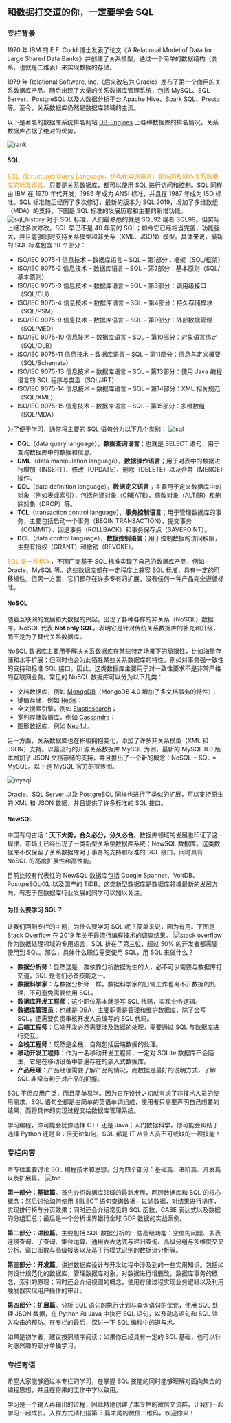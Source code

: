 ## 和数据打交道的你，一定要学会 SQL

### 专栏背景

1970 年 IBM 的 E.F. Codd 博士发表了论文《A Relational Model of Data for Large Shared Data Banks》并创建了关系模型，通过一个简单的数据结构（关系，也就是二维表）来实现数据的存储。

1979 年 Relational Software, Inc.（后来改名为 Oracle）发布了第一个商用的关系数据库产品。随后出现了大量的关系数据库管理系统，包括 MySQL、SQL Server、PostgreSQL 以及大数据分析平台 Apache Hive、Spark SQL、Presto 等。至今，关系数据库仍然是数据库领域的主流。

以下是著名的数据库系统排名网站 [DB-Engines](https://db-engines.com/en/ranking) 上各种数据库的排名情况，关系数据库占据了绝对的优势。

![rank](https://img-blog.csdnimg.cn/20191018215508351.png?x-oss-process=image/watermark,type_ZmFuZ3poZW5naGVpdGk,shadow_10,text_aHR0cHM6Ly90b255ZG9uZy5ibG9nLmNzZG4ubmV0,size_16,color_FFFFFF,t_70)

#### SQL

<font color="#F39800">SQL（Structured Query Language，结构化查询语言）是访问和操作关系数据库的标准语言。</font>只要是关系数据库，都可以使用 SQL 进行访问和控制。SQL 同样由 IBM 在 1970 年代开发，1986 年成为 ANSI 标准，并且在 1987 年成为 ISO 标准。SQL 标准随后经历了多次修订，最新的版本为 SQL:2019，增加了多维数组（MDA）的支持。下图是 SQL 标准的发展历程和主要的新增功能。
![sql_history](https://img-blog.csdnimg.cn/20190716221652471.png?x-oss-process=image/watermark,type_ZmFuZ3poZW5naGVpdGk,shadow_10,text_aHR0cHM6Ly90b255ZG9uZy5ibG9nLmNzZG4ubmV0,size_16,color_FFFFFF,t_70)
对于 SQL 标准，人们最熟悉的就是 SQL92 或者 SQL99。但实际上经过多次修改，SQL 早已不是 40 年前的 SQL；如今它已经相当完备，功能强大，并且能够同时支持关系模型和非关系（XML、JSON）模型。具体来说，最新的 SQL 标准包含 10 个部分：

 - ISO/IEC 9075-1 信息技术 – 数据库语言 – SQL – 第1部分：框架（SQL/框架）
 - ISO/IEC 9075-2 信息技术 – 数据库语言 – SQL – 第2部分：基本原则（SQL/基本原则）
 - ISO/IEC 9075-3 信息技术 – 数据库语言 – SQL – 第3部分：调用级接口（SQL/CLI）
 - ISO/IEC 9075-4 信息技术 – 数据库语言 – SQL – 第4部分：持久存储模块（SQL/PSM）
 - ISO/IEC 9075-9 信息技术 – 数据库语言 – SQL – 第9部分：外部数据管理（SQL/MED）
 - ISO/IEC 9075-10 信息技术 – 数据库语言 – SQL – 第10部分：对象语言绑定（SQL/OLB）
 - ISO/IEC 9075-11 信息技术 – 数据库语言 – SQL – 第11部分：信息与定义概要（SQL/Schemata）
 - ISO/IEC 9075-13 信息技术 – 数据库语言 – SQL – 第13部分：使用 Java 编程语言的 SQL 程序与类型（SQL/JRT）
 - ISO/IEC 9075-14 信息技术 – 数据库语言 – SQL – 第14部分：XML 相关规范（SQL/XML）
 - ISO/IEC 9075-15 信息技术 – 数据库语言 – SQL – 第15部分：多维数组（SQL/MDA）

为了便于学习，通常将主要的 SQL 语句分为以下几个类别：
![sql](https://img-blog.csdnimg.cn/20190731191157470.png?x-oss-process=image/watermark,type_ZmFuZ3poZW5naGVpdGk,shadow_10,text_aHR0cHM6Ly90b255ZG9uZy5ibG9nLmNzZG4ubmV0,size_16,color_FFFFFF,t_70)

 - **DQL**（data query language），**数据查询语言**；也就是 SELECT 语句，用于查询数据库中的数据和信息。
 - **DML**（data manipulation language），**数据操作语言**；用于对表中的数据进行增加（INSERT）、修改（UPDATE）、删除（DELETE）以及合并（MERGE）操作。
 - **DDL**（data definition language），**数据定义语言**；主要用于定义数据库中的对象（例如表或索引），包括创建对象（CREATE）、修改对象（ALTER）和删除对象（DROP）等。
 - **TCL**（transaction control language），**事务控制语言**；用于管理数据库的事务，主要包括启动一个事务（BEGIN TRANSACTION）、提交事务（COMMIT）、回退事务（ROLLBACK）和事务保存点（SAVEPOINT）。
 - **DCL**（data control language），**数据控制语言**；用于控制数据的访问权限，主要有授权（GRANT）和撤销（REVOKE）。

<font color="#F39800">SQL 是一种标准</font>，不同厂商基于 SQL 标准实现了自己的数据库产品，例如 Oracle、MySQL 等。这些数据库都在一定程度上兼容 SQL 标准，具有一定的可移植性。但另一方面，它们都存在许多专有的扩展，没有任何一种产品完全遵循标准。

#### NoSQL

随着互联网的发展和大数据的兴起，出现了各种各样的非关系（NoSQL）数据库。NoSQL 代表 **Not only SQL**，表明它是针对传统关系数据库的补充和升级，而不是为了替代关系数据库。

NoSQL 数据库主要用于解决关系数据库在某些特定场景下的局限性，比如海量存储和水平扩展；但同时也会为此牺牲某些关系数据库的特性，例如对事务强一致性的支持和标准 SQL 接口。因此，这类数据库主要用于对一致性要求不是非常严格的互联网业务。常见的 NoSQL 数据库可以分为以下几类：

 - 文档数据库，例如 [MongoDB](https://www.mongodb.com/)（MongoDB 4.0 增加了多文档事务的特性）；
 - 键值存储，例如 [Redis](https://redis.io/)；
 - 全文搜索引擎，例如 [Elasticsearch](https://www.elastic.co/products/elasticsearch)；
 - 宽列存储数据库，例如 [Cassandra](http://cassandra.apache.org/)；
 - 图形数据库，例如 [Neo4J](https://neo4j.com/)。

另一方面，关系数据库也在积极拥抱变化，添加了许多非关系模型（XML 和 JSON）支持。以最流行的开源关系数据库 MySQL 为例，最新的 MySQL 8.0 版本增加了 JSON 文档存储的支持，并且推出了一个新的概念：NoSQL + SQL = MySQL。以下是 MySQL 官方的宣传图。

![mysql](https://img-blog.csdnimg.cn/20190626105221675.jpg?x-oss-process=image/watermark,type_ZmFuZ3poZW5naGVpdGk,shadow_10,text_aHR0cHM6Ly90b255ZG9uZy5ibG9nLmNzZG4ubmV0,size_16,color_FFFFFF,t_70)

Oracle、SQL Server 以及 PostgreSQL 同样也进行了类似的扩展，可以支持原生的 XML 和 JSON 数据，并且提供了许多标准的 SQL 接口。

#### NewSQL

中国有句古话：**天下大势，合久必分，分久必合**。数据库领域的发展也印证了这一规律，市场上已经出现了一类新型关系型数据库系统：NewSQL 数据库。这类数据库不仅保留了关系数据库对于事务的支持和标准的 SQL 接口，同时具有 NoSQL 的高度扩展性和高性能。

目前比较有代表性的 NewSQL 数据库包括 Google Spanner、VoltDB、PostgreSQL-XL 以及国产的 TiDB。这类新型数据库是数据库领域最新的发展方向，有志于在数据库行业发展的同学可以加以关注。

#### 为什么要学习 SQL？

让我们回到专栏的主题，为什么要学习 SQL 呢？简单来说，因为有用。下图是 Stack Overflow 在 2019 年关于最流行编程技术的调查结果。
![stack overflow](https://img-blog.csdnimg.cn/20190627200358674.png?x-oss-process=image/watermark,type_ZmFuZ3poZW5naGVpdGk,shadow_10,text_aHR0cHM6Ly90b255ZG9uZy5ibG9nLmNzZG4ubmV0,size_16,color_FFFFFF,t_70#pic_center)
作为数据处理领域的专用语言，SQL 排在了第三位，超过 50% 的开发者都需要使用到 SQL。那么，具体什么职位需要使用 SQL，用 SQL 来做什么？

 - **数据分析师**：显然这是一群依靠分析数据为生的人，必不可少需要与数据库打交道，SQL 是他们必备技能之一。
 - **数据科学家**：与数据分析师一样，数据科学家的日常工作也离不开数据的处理，不可避免需要使用 SQL。
 - **数据库开发工程师**：这个职位基本就是写 SQL 代码，实现业务逻辑。
 - **数据库管理员**：也就是 DBA，主要职责是管理和维护数据库，除了会写 SQL，还需要负责审核开发人员编写的 SQL 代码。
 - **后端工程师**：后端开发必然需要涉及数据的处理，需要通过 SQL 与数据库进行交互。
 - **全栈工程师**：既然是全栈，自然包括后端数据的处理。
 - **移动开发工程师**：作为一名移动开发工程师，一定对 SQLite 数据库不会陌生，它是在移动设备中普遍存在的嵌入式数据库。
 - **产品经理**：产品经理需要了解产品的情况，而数据是最好的说明方式，了解 SQL 非常有利于对产品的把握。

SQL 不但应用广泛，而且简单易学。因为它在设计之初就考虑了非技术人员的使用需求，SQL 语句全都是由简单的英语单词组成，使用者只需要声明自己想要的结果，而将具体的实现过程交给数据库管理系统。

学习编程，你可能会犹豫选择 C++ 还是 Java；入门数据科学，你可能会纠结于选择 Python 还是 R；但无论如何，SQL 都是 IT 从业人员不可或缺的一项技能！

### 专栏内容
本专栏主要讨论 SQL 编程技术和思想，分为四个部分：基础篇、进阶篇、开发篇以及扩展篇。
![toc](https://img-blog.csdnimg.cn/20191023202914841.png?x-oss-process=image/watermark,type_ZmFuZ3poZW5naGVpdGk,shadow_10,text_aHR0cHM6Ly90b255ZG9uZy5ibG9nLmNzZG4ubmV0,size_16,color_FFFFFF,t_70)

**第一部分：基础篇**。首先介绍数据库领域的最新发展，回顾数据库和 SQL 的核心概念；然后讨论如何使用 SELECT 语句查询数据，过滤数据，对结果进行排序，实现排行榜与分页效果；同时还会介绍常见的 SQL 函数，CASE 表达式以及数据的分组汇总；最后是一个分析世界银行全球 GDP 数据的实战案例。

**第二部分：进阶篇**。主要包括 SQL 数据分析的一些高级功能：空值的问题、多表连接查询、子查询、集合运算、通用表表达式与递归查询、高级分组与多维度交叉分析、窗口函数与高级报表以及基于行模式识别的数据流分析等。

**第三部分：开发篇**。讲述数据库设计与开发过程中涉及到的一些实用知识。包括如何设计规范化的数据库，管理数据库对象，对数据进行增删改，数据库事务的概念，索引的原理；同时还会介绍视图的概念，使用存储过程实现业务逻辑以及利用触发器实现用户操作的审计。

**第四部分：扩展篇**。分析 SQL 语句的执行计划与查询语句的优化，使用 SQL 处理 JSON 数据，在 Python 和 Java 中执行 SQL 语句，以及动态语句和 SQL 注入攻击的预防。在专栏的最后，探讨一下 SQL 编程中的道与术。

如果是初学者，建议按照顺序阅读；如果你已经具有一定的 SQL 基础，也可以针对感兴趣的部分单独学习。

### 专栏寄语
希望大家能够通过本专栏的学习，在掌握 SQL 技能的同时能够理解对面向集合的编程思想，并且在将来的工作中学以致用。

学习是一个输入再输出的过程，因此特地创建了本专栏的微信交流群，让我们一起学习一起成长。入群方式请扫描第 3 篇末尾的微信二维码，欢迎你来！
